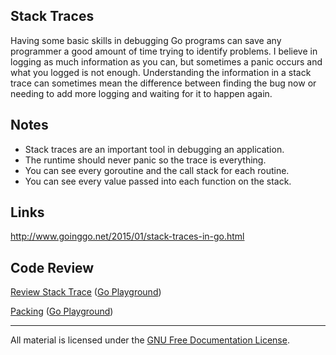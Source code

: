 ## Stack Traces

Having some basic skills in debugging Go programs can save any programmer a good amount of time trying to identify problems. I believe in logging as much information as you can, but sometimes a panic occurs and what you logged is not enough. Understanding the information in a stack trace can sometimes mean the difference between finding the bug now or needing to add more logging and waiting for it to happen again.

## Notes

* Stack traces are an important tool in debugging an application.
* The runtime should never panic so the trace is everything.
* You can see every goroutine and the call stack for each routine.
* You can see every value passed into each function on the stack.

## Links

http://www.goinggo.net/2015/01/stack-traces-in-go.html

## Code Review

[Review Stack Trace](example1/example1.go) ([Go Playground](https://play.golang.org/p/ur6IPVCo9l))

[Packing](example2/example2.go) ([Go Playground](https://play.golang.org/p/S5ukG0_hXt))
___
All material is licensed under the [GNU Free Documentation License](https://github.com/gobridge/gotraining/blob/master/LICENSE).
